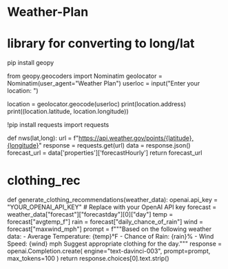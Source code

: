 # Weather-Plan

# library for converting to long/lat
pip install geopy

from geopy.geocoders import Nominatim
geolocator = Nominatim(user_agent="Weather Plan")
userloc = input("Enter your location: ") 

location = geolocator.geocode(userloc)
print(location.address)
print((location.latitude, location.longitude))

!pip install requests
import requests

def nws(lat,long):
  url = f"https://api.weather.gov/points/{latitude},{longitude}"
  response = requests.get(url)
  data = response.json()
  forecast_url = data['properties']['forecastHourly']
  return forecast_url

# clothing_rec
def generate_clothing_recommendations(weather_data):
    openai.api_key = "YOUR_OPENAI_API_KEY"  # Replace with your OpenAI API key
    forecast = weather_data["forecast"]["forecastday"][0]["day"]
    temp = forecast["avgtemp_f"]
    rain = forecast["daily_chance_of_rain"]
    wind = forecast["maxwind_mph"]
    prompt = f"""Based on the following weather data:
    - Average Temperature: {temp}°F
    - Chance of Rain: {rain}%
    - Wind Speed: {wind} mph
    Suggest appropriate clothing for the day."""
    response = openai.Completion.create(
        engine="text-davinci-003",
        prompt=prompt,
        max_tokens=100
    )
    return response.choices[0].text.strip()
